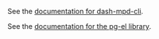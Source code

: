

See the [documentation for dash-mpd-cli](dash-mpd-cli/). 



See the [documentation for the pg-el library](pg-el/).
